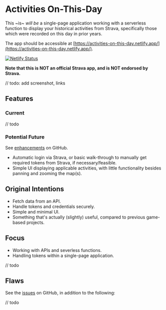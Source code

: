 # Activities On-This-Day

This ~is~ _will be_ a single-page application working with a serverless function to display your historical activities from Strava, specifically those which were recorded on this day in prior years.

The app should be accessible at [https://activities-on-this-day.netlify.app/](https://activities-on-this-day.netlify.app/).

[![Netlify Status](https://api.netlify.com/api/v1/badges/e79fc32d-de94-409e-935d-7403775536bd/deploy-status)](https://app.netlify.com/sites/activities-on-this-day/deploys)

**Note that this is NOT an official Strava app, and is NOT endorsed by Strava.**

// todo: add screenshot, links

## Features

### Current

// todo

### Potential Future

See [enhancements](https://github.com/kr-matthews/activities-on-this-day/issues?q=is%3Aissue+is%3Aopen+label%3Aenhancement) on GitHub.

- Automatic login via Strava, or basic walk-through to manually get required tokens from Strava, if necessary/feasible.
- Simple UI displaying applicable activities, with little functionality besides panning and zooming the map(s).

## Original Intentions

- Fetch data from an API.
- Handle tokens and credentials securely.
- Simple and minimal UI.
- Something that's actually (slightly) useful, compared to previous game-based projects.

## Focus

- Working with APIs and severless functions.
- Handling tokens within a single-page application.

// todo

## Flaws

See the [issues](https://github.com/kr-matthews/activities-on-this-day/issues) on GitHub, in addition to the following:

// todo

